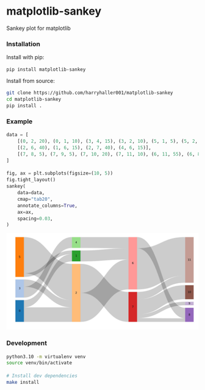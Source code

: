 # matplotlib-sankey

Sankey plot for matplotlib

### Installation

Install with pip:

`pip install matplotlib-sankey`

Install from source:

```bash
git clone https://github.com/harryhaller001/matplotlib-sankey
cd matplotlib-sankey
pip install .
```


### Example

```python
data = [
    [(0, 2, 20), (0, 1, 10), (3, 4, 15), (3, 2, 10), (5, 1, 5), (5, 2, 50)],
    [(2, 6, 40), (1, 6, 15), (2, 7, 40), (4, 6, 15)],
    [(7, 8, 5), (7, 9, 5), (7, 10, 20), (7, 11, 10), (6, 11, 55), (6, 8, 15)],
]

fig, ax = plt.subplots(figsize=(10, 5))
fig.tight_layout()
sankey(
    data=data,
    cmap="tab20",
    annotate_columns=True,
    ax=ax,
    spacing=0.03,
)
```

![Sankey plot example](./docs/source/_static/images/example_sankey_plot.jpg)



### Development

```bash
python3.10 -m virtualenv venv
source venv/bin/activate

# Install dev dependencies
make install
```
